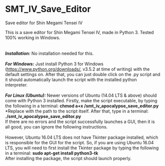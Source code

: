 # SMT_IV_Save_Editor
Save editor for Shin Megami Tensei IV

This is a save editor for Shin Megami Tensei IV, made in Python 3. Tested 100% working in Windows.
<br/><br/><br/>
<b><i>Installation:</i></b>
No installation needed for this. 
<br/><br/>
<b><i>For Windows:</i></b>
Just install Python 3 for Windows (https://www.python.org/downloads/, v3.5.2 at time of writing) with the default settings on. After that, you can just double click on the .py script and it should automatically launch the script with the installed python interpreter.
<br/><br/>
<b><i>For Linux (Ubuntu):</i></b>
Newer versions of Ubuntu (14.04 LTS & above) should come with Python 3 installed. Firstly, make the script executable, by typing the following in a terminal: <b>chmod a+x <path to script>/smt_iv_apocalypse_save_editor.py</b>
<br/>
*Replace <path to script> with the path to the script itself.
After that, type in a terminal: <b>./smt_iv_apocalypse_save_editor.py</b>
<br/>
If there are no errors and the script successfully launches a GUI, then it is all good, you can ignore the following instructions.
<br/><br/>
However, Ubuntu 16.04 LTS does not have Tkinter package installed, which is responsible for the GUI for the script. So, if you are using Ubuntu 16.04 LTS, you will need to first install the Tkinter package by typing the following in a terminal: <b>sudo apt-get install python3-tk</b>
<br/>
After installing the package, the script should launch properly.
